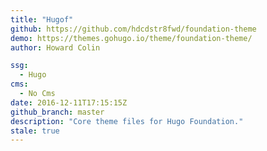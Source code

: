 ```yaml
---
title: "Hugof"
github: https://github.com/hdcdstr8fwd/foundation-theme
demo: https://themes.gohugo.io/theme/foundation-theme/
author: Howard Colin

ssg:
  - Hugo
cms:
  - No Cms
date: 2016-12-11T17:15:15Z
github_branch: master
description: "Core theme files for Hugo Foundation."
stale: true
---
```

